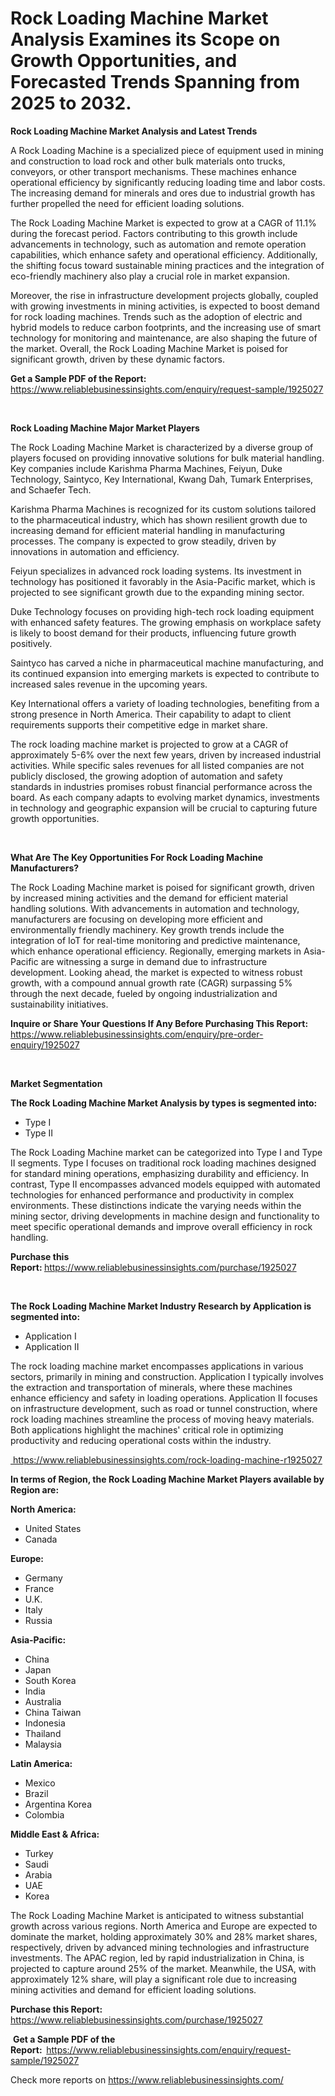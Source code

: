 <p><h1>Rock Loading Machine Market Analysis Examines its Scope on Growth Opportunities, and Forecasted Trends Spanning from 2025 to 2032.</h1></p><p><strong>Rock Loading Machine Market Analysis and Latest Trends</strong></p>
<p><p>A Rock Loading Machine is a specialized piece of equipment used in mining and construction to load rock and other bulk materials onto trucks, conveyors, or other transport mechanisms. These machines enhance operational efficiency by significantly reducing loading time and labor costs. The increasing demand for minerals and ores due to industrial growth has further propelled the need for efficient loading solutions.</p><p>The Rock Loading Machine Market is expected to grow at a CAGR of 11.1% during the forecast period. Factors contributing to this growth include advancements in technology, such as automation and remote operation capabilities, which enhance safety and operational efficiency. Additionally, the shifting focus toward sustainable mining practices and the integration of eco-friendly machinery also play a crucial role in market expansion. </p><p>Moreover, the rise in infrastructure development projects globally, coupled with growing investments in mining activities, is expected to boost demand for rock loading machines. Trends such as the adoption of electric and hybrid models to reduce carbon footprints, and the increasing use of smart technology for monitoring and maintenance, are also shaping the future of the market. Overall, the Rock Loading Machine Market is poised for significant growth, driven by these dynamic factors.</p></p>
<p><strong>Get a Sample PDF of the Report:&nbsp;</strong> <a href="https://www.reliablebusinessinsights.com/enquiry/request-sample/1925027?utm_campaign=2269&utm_medium=2&utm_source=Github&utm_content=ia&utm_term=28032025&utm_id=rock-loading-machine">https://www.reliablebusinessinsights.com/enquiry/request-sample/1925027</a></p>
<p>&nbsp;</p>
<p><strong>Rock Loading Machine Major Market Players</strong></p>
<p><p>The Rock Loading Machine Market is characterized by a diverse group of players focused on providing innovative solutions for bulk material handling. Key companies include Karishma Pharma Machines, Feiyun, Duke Technology, Saintyco, Key International, Kwang Dah, Tumark Enterprises, and Schaefer Tech. </p><p>Karishma Pharma Machines is recognized for its custom solutions tailored to the pharmaceutical industry, which has shown resilient growth due to increasing demand for efficient material handling in manufacturing processes. The company is expected to grow steadily, driven by innovations in automation and efficiency.</p><p>Feiyun specializes in advanced rock loading systems. Its investment in technology has positioned it favorably in the Asia-Pacific market, which is projected to see significant growth due to the expanding mining sector. </p><p>Duke Technology focuses on providing high-tech rock loading equipment with enhanced safety features. The growing emphasis on workplace safety is likely to boost demand for their products, influencing future growth positively.</p><p>Saintyco has carved a niche in pharmaceutical machine manufacturing, and its continued expansion into emerging markets is expected to contribute to increased sales revenue in the upcoming years.</p><p>Key International offers a variety of loading technologies, benefiting from a strong presence in North America. Their capability to adapt to client requirements supports their competitive edge in market share.</p><p>The rock loading machine market is projected to grow at a CAGR of approximately 5-6% over the next few years, driven by increased industrial activities. While specific sales revenues for all listed companies are not publicly disclosed, the growing adoption of automation and safety standards in industries promises robust financial performance across the board. As each company adapts to evolving market dynamics, investments in technology and geographic expansion will be crucial to capturing future growth opportunities.</p></p>
<p>&nbsp;</p>
<p><strong>What Are The Key Opportunities For Rock Loading Machine Manufacturers?</strong></p>
<p><p>The Rock Loading Machine market is poised for significant growth, driven by increased mining activities and the demand for efficient material handling solutions. With advancements in automation and technology, manufacturers are focusing on developing more efficient and environmentally friendly machinery. Key growth trends include the integration of IoT for real-time monitoring and predictive maintenance, which enhance operational efficiency. Regionally, emerging markets in Asia-Pacific are witnessing a surge in demand due to infrastructure development. Looking ahead, the market is expected to witness robust growth, with a compound annual growth rate (CAGR) surpassing 5% through the next decade, fueled by ongoing industrialization and sustainability initiatives.</p></p>
<p><strong>Inquire or Share Your Questions If Any Before Purchasing This Report:</strong> <a href="https://www.reliablebusinessinsights.com/enquiry/pre-order-enquiry/1925027?utm_campaign=2269&utm_medium=2&utm_source=Github&utm_content=ia&utm_term=28032025&utm_id=rock-loading-machine">https://www.reliablebusinessinsights.com/enquiry/pre-order-enquiry/1925027</a></p>
<p>&nbsp;</p>
<p><strong>Market Segmentation</strong></p>
<p><strong>The Rock Loading Machine Market Analysis by types is segmented into:</strong></p>
<p><ul><li>Type I</li><li>Type II</li></ul></p>
<p><p>The Rock Loading Machine market can be categorized into Type I and Type II segments. Type I focuses on traditional rock loading machines designed for standard mining operations, emphasizing durability and efficiency. In contrast, Type II encompasses advanced models equipped with automated technologies for enhanced performance and productivity in complex environments. These distinctions indicate the varying needs within the mining sector, driving developments in machine design and functionality to meet specific operational demands and improve overall efficiency in rock handling.</p></p>
<p><strong>Purchase this Report:&nbsp;</strong><a href="https://www.reliablebusinessinsights.com/purchase/1925027?utm_campaign=2269&utm_medium=2&utm_source=Github&utm_content=ia&utm_term=28032025&utm_id=rock-loading-machine">https://www.reliablebusinessinsights.com/purchase/1925027</a></p>
<p>&nbsp;</p>
<p><strong>The Rock Loading Machine Market Industry Research by Application is segmented into:</strong></p>
<p><ul><li>Application I</li><li>Application II</li></ul></p>
<p><p>The rock loading machine market encompasses applications in various sectors, primarily in mining and construction. Application I typically involves the extraction and transportation of minerals, where these machines enhance efficiency and safety in loading operations. Application II focuses on infrastructure development, such as road or tunnel construction, where rock loading machines streamline the process of moving heavy materials. Both applications highlight the machines' critical role in optimizing productivity and reducing operational costs within the industry.</p></p>
<p><a href="https://www.reliablebusinessinsights.com/rock-loading-machine-r1925027?utm_campaign=2269&utm_medium=2&utm_source=Github&utm_content=ia&utm_term=28032025&utm_id=rock-loading-machine">&nbsp;https://www.reliablebusinessinsights.com/rock-loading-machine-r1925027</a></p>
<p><strong>In terms of Region, the Rock Loading Machine Market Players available by Region are:</strong></p>
<p>
    <p> <strong> North America: </strong>
        <ul>
            <li>United States</li>
            <li>Canada</li>
        </ul>
        </p> 
    <p> <strong> Europe: </strong>
        <ul>
            <li>Germany</li>
            <li>France</li>
            <li>U.K.</li>
            <li>Italy</li>
            <li>Russia</li>
        </ul>
        </p> 
    <p> <strong> Asia-Pacific: </strong>
        <ul>
            <li>China</li>
            <li>Japan</li>
            <li>South Korea</li>
            <li>India</li>
            <li>Australia</li>
            <li>China Taiwan</li>
            <li>Indonesia</li>
            <li>Thailand</li>
            <li>Malaysia</li>
        </ul>
        </p> 
    <p> <strong> Latin America: </strong>
        <ul>
            <li>Mexico</li>
            <li>Brazil</li>
            <li>Argentina Korea</li>
            <li>Colombia</li>
        </ul>
        </p> 
    <p> <strong> Middle East & Africa: </strong>
        <ul>
            <li>Turkey</li>
            <li>Saudi</li>
            <li>Arabia</li>
            <li>UAE</li>
            <li>Korea</li>
        </ul>
    </p>
    </p>
<p><p>The Rock Loading Machine Market is anticipated to witness substantial growth across various regions. North America and Europe are expected to dominate the market, holding approximately 30% and 28% market shares, respectively, driven by advanced mining technologies and infrastructure investments. The APAC region, led by rapid industrialization in China, is projected to capture around 25% of the market. Meanwhile, the USA, with approximately 12% share, will play a significant role due to increasing mining activities and demand for efficient loading solutions.</p></p>
<p><strong>Purchase this Report: </strong><a href="https://www.reliablebusinessinsights.com/purchase/1925027?utm_campaign=2269&utm_medium=2&utm_source=Github&utm_content=ia&utm_term=28032025&utm_id=rock-loading-machine">https://www.reliablebusinessinsights.com/purchase/1925027</a></p>
<p>&nbsp;<strong>Get a Sample PDF of the Report:&nbsp;&nbsp;</strong><a href="https://www.reliablebusinessinsights.com/enquiry/request-sample/1925027?utm_campaign=2269&utm_medium=2&utm_source=Github&utm_content=ia&utm_term=28032025&utm_id=rock-loading-machine">https://www.reliablebusinessinsights.com/enquiry/request-sample/1925027</a></p>
<p><strong></strong></p>
<p>Check more reports on <a href="https://www.reliablebusinessinsights.com/?utm_campaign=2269&utm_medium=2&utm_source=Github&utm_content=ia&utm_term=28032025&utm_id=rock-loading-machine">https://www.reliablebusinessinsights.com/</a></p>
